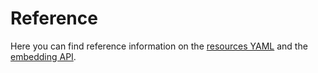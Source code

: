 # Reference

Here you can find reference information on the [resources YAML](./resources-yaml.md) and the [embedding API](./embedding-api.md).
